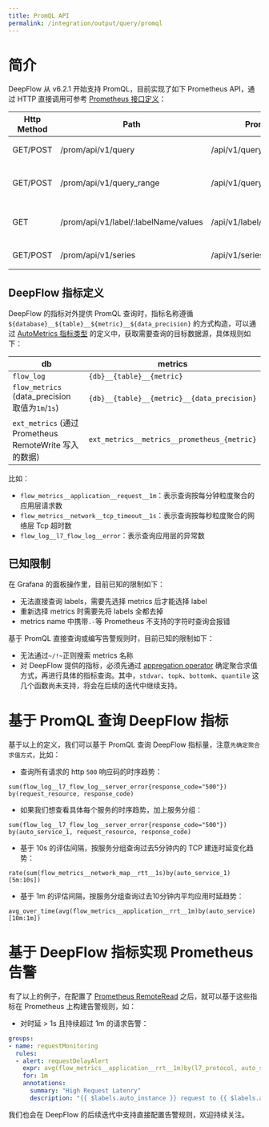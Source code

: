 ```yaml
---
title: PromQL API
permalink: /integration/output/query/promql
---
```


# 简介

DeepFlow 从 v6.2.1 开始支持 PromQL，目前实现了如下 Prometheus API，通过 HTTP 直接调用可参考 [Prometheus 接口定义](https://prometheus.io/docs/prometheus/latest/querying/api/#expression-queries)：

 Http Method | Path                                 | Prometheus API                    | Description
-------------|--------------------------------------|-----------------------------------|----------------------
 GET/POST    | /prom/api/v1/query                   | /api/v1/query                     | 查询一个时间点的数据
 GET/POST    | /prom/api/v1/query_range             | /api/v1/query_range               | 查询一个时间范围的数据
 GET         | /prom/api/v1/label/:labelName/values | /api/v1/label/<label_name>/values | 获取一个指标的所有标签
 GET/POST    | /prom/api/v1/series                  | /api/v1/series                    | 获取所有时序

## DeepFlow 指标定义

DeepFlow 的指标对外提供 PromQL 查询时，指标名称遵循 `${database}__${table}__${metric}__${data_precision}` 的方式构造，可以通过 [AutoMetrics 指标类型](../../../features/universal-map/auto-metrics/#%E6%8C%87%E6%A0%87%E7%B1%BB%E5%9E%8B) 的定义中，获取需要查询的目标数据源，具体规则如下：

 db                                                   | metrics
------------------------------------------------------|----------------------------------------------
 `flow_log`                                           | `{db}__{table}__{metric}`
 `flow_metrics` (data_precision 取值为`1m`/`1s`)       | `{db}__{table}__{metric}__{data_precision}`
 `ext_metrics` (通过 Prometheus RemoteWrite 写入的数据) | `ext_metrics__metrics__prometheus_{metric}`

比如：
- `flow_metrics__application__request__1m`：表示查询按每分钟粒度聚合的应用层请求数
- `flow_metrics__network__tcp_timeout__1s`：表示查询按每秒粒度聚合的网络层 Tcp 超时数
- `flow_log__l7_flow_log__error`：表示查询应用层的异常数

## 已知限制

在 Grafana 的面板操作里，目前已知的限制如下：
- 无法直接查询 labels，需要先选择 metrics 后才能选择 label
- 重新选择 metrics 时需要先将 labels 全都去掉
- metrics name 中携带`.-`等 Prometheus 不支持的字符时查询会报错

基于 PromQL 直接查询或编写告警规则时，目前已知的限制如下：
- 无法通过`~/!~`正则搜索 metrics 名称
- 对 DeepFlow 提供的指标，必须先通过 [appregation operator](https://prometheus.io/docs/prometheus/latest/querying/operators/#aggregation-operators) 确定聚合求值方式，再进行具体的指标查询。其中，`stdvar`、`topk`、`bottomk`、`quantile` 这几个函数尚未支持，将会在后续的迭代中继续支持。

# 基于 PromQL 查询 DeepFlow 指标

基于以上的定义，我们可以基于 PromQL 查询 DeepFlow 指标量，注意`先确定聚合求值方式`，比如：

- 查询所有请求的 http `500` 响应码的时序趋势：
```
sum(flow_log__l7_flow_log__server_error{response_code="500"}) by(request_resource, response_code)
```
- 如果我们想查看具体每个服务的时序趋势，加上服务分组：
```
sum(flow_log__l7_flow_log__server_error{response_code="500"}) by(auto_service_1, request_resource, response_code)
```
- 基于 10s 的评估间隔，按服务分组查询过去5分钟内的 TCP 建连时延变化趋势：
```
rate(sum(flow_metrics__network_map__rtt__1s)by(auto_service_1)[5m:10s])
```
- 基于 1m 的评估间隔，按服务分组查询过去10分钟内平均应用时延趋势：
```
avg_over_time(avg(flow_metrics__application__rrt__1m)by(auto_service)[10m:1m])
```

# 基于 DeepFlow 指标实现 Prometheus 告警

有了以上的例子，在配置了 [Prometheus RemoteRead](../../input/metrics/prometheus/#%E9%85%8D%E7%BD%AE-remote-read) 之后，就可以基于这些指标在 Prometheus 上构建告警规则，如：
- 对时延 > 1s 且持续超过 1m 的请求告警：
```yaml
groups:
- name: requestMonitoring
  rules:
  - alert: requestDelayAlert
    expr: avg(flow_metrics__application__rrt__1m)by(l7_protocol, auto_service, auto_instance) / 10^6 > 1
    for: 1m
    annotations:
      summary: "High Request Latenry"
      description: "{{ $labels.auto_instance }} request to {{ $labels.auto_service }} has a high request latency above 1s (current value: {{ $value }}s)"
```

我们也会在 DeepFlow 的后续迭代中支持直接配置告警规则，欢迎持续关注。
